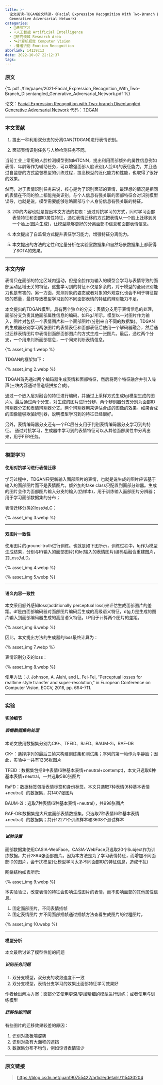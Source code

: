```yaml
---
title: >-
  论文阅读-TDGAN论文精读-《Facial Expression Recognition With Two-Branch Disentangled
  Generative Adversarial Network》
categories:
  - 🌙进阶学习
  - ⭐人工智能 Artificial Intelligence
  - 💫研究领域 Research Area
  - 🛰️计算机视觉 Computer Vision
  - ☄️情绪识别 Emotion Recognition
abbrlink: 14139c13
date: 2022-10-07 22:12:37
tags:
---
```


### 原文

{% pdf ./file/paper/2021-Facial_Expression_Recognition_With_Two-Branch_Disentangled_Generative_Adversarial_Network.pdf %}

论文：[Facial Expression Recognition with Two-branch Disentangled Generative Adversarial Network](https://ieeexplore.ieee.org/stamp/stamp.jsp?tp=&arnumber=9197663)
代码：[TDGAN](https://github.com/XsLangley/TDGAN)

<!--more-->

***

### 本文贡献

1. 提出一种利用双分支的分离GAN(TDGAN)进行表情识别。

2. 面部表情识别任务与人脸检测任务不同。

  当前工业上常用的人脸检测模型例如MTCNN，提出利用面部额外的属性信息例如表情、年龄等作为辅助任务，可以增强面部人脸识别(人脸ID)的表征能力，并且通过自监督的方式监督模型的训练过程，提高模型的泛化能力和性能，也取得了很好的效果。

  然而，对于表情识别任务来说，核心是为了识别面部的表情，最理想的情况是相同的表情在不同的脸上都能完美识别。与个人信息有强关联的面部特征会对识别模型误导，也就是说，模型需要能够忽略面部与个人身份信息有强关联的特征。

3. 2中的内容也就是提出本文方法的初衷：通过对抗学习的方式，同时学习面部表情特征和面部ID属性特征，通过表情迁移的方式把表情从一个脸上迁移到另一个脸上(图片生成)，让模型能够更好的分离面部ID信息和面部表情信息。

4. 本文提出了自监督方式提升表征学习能力，增强特征分离能力。

5. 本文提出的方法的定性和定量分析在实验室数据集和自然场景数据集上都获得了SOTA的效果。

***

### 本文内容

表情只在面部的特定区域内运动，但是全脸作为输入的模型会学习与表情导致的面部运动区域无关的特征，这些学习到的特征不仅是多余的，对于模型的全局识别能力也是有害的。另一方面，观测对象的姿态或者对象的外观变化也会不利于特征提取的质量，最终导致模型学习到的不同面部表情的特征的辨别能力不足。

本文提出的TDGAN模型，具有两个独立的分支：表情分支用于表情信息的处理，面部分支负责其他面部属性信息的编码。如Fig.1所示。模型以一对图片作为输入，图片对包括一个表情图片和一个面部图片(分别来自不同的数据集)。TDGAN的生成器分别学习两张图片的表情表征和面部表征后使用一个解码器融合，然后通过迁移表情图片中表情到面部面部图片的方式生成一张图片。最后，通过两个分支，一个用来判断面部信息，一个同来判断表情信息。

{% asset_img 1.webp %}

TDGAN的框架如下：

{% asset_img 2.webp %}

TDGAN首先通过两个编码器生成表情和面部特征，然后将两个特征融合并引入噪声(三块内容通过信道级拼接合成)。

通过一个嵌入层对融合的特征进行编码，并通过上采样方式生成Ig(模型生成的图片)。最后通过两个分支，对生成的图片进行分辨，两个辨别器分支分别为面部ID辨别器分支和表情辨别器分支。两个辨别器用来评估合成的图像的效果。如果合成的图像能够欺骗辨别器，说明模型学习到的特征已经很好。

另外，表情编码器分支还有一个FC层分支用于判别表情编码器分支学习到的特征。
通过对抗学习，生成器中学习到的表情特征可以从其他面部属性中分离出来，用于FER任务。

***

### 模型学习

#### 使用对抗学习进行表情迁移

学习过程中，TDGAN只更新输入面部图片的表情，也就是说生成的图片应该基于输入的面部图片而不是表情图片。额外加的fake class只配置到面部分辨器。生成的图片会作为面部图片输入分支的输入(伪样本)，用于训练输入面部图片分辨器；用于学习面部数据集的分布；

表情迁移分类的loss为LC：

{% asset_img 3.webp %}

***

#### 双图片一致性

使用图片的ground-truth进行训练。也就是如下图所示，训练过程中，Ig作为模型生成结果，分别与If(输入的面部图片)和Ie(输入的表情图片)编码后融合重建图片，其Loss为LD。

{% asset_img 4.webp %}

{% asset_img 5.webp %}

***

#### 语义内容一致性

本文采用额外感知loss(additionally perceptual loss)来评估生成面部图片的差距。df是由面部编码器对面部图片编码后生成的高级语义特征，d(g,f)是生成的图片输入到面部编码器生成的高层语义特征。LP用于计算两个图片的差距。

{% asset_img 6.webp %}

因此，本文提出方法的生成器的loss最终计算为：

{% asset_img 7.webp %}

表情识别分支的loss：

{% asset_img 8.webp %}

使用方法：J. Johnson, A. Alahi, and L. Fei-Fei, “Perceptual losses for realtime style transfer and super-resolution,” in European Conference on Computer Vision, ECCV, 2016, pp. 694–711.

***

### 实验

#### 实验细节

##### 表情数据集的处理

本论文使用数据集分别为CK+、TFEID、RaFD、BAUM-2i，RAF-DB

CK+：选择序列的最后三帧来构建训练集和测试集；序列的第一帧作为平静脸；因此，实验中一共有1236张图片

TFEID：数据集包括8中表情(6种基本表情+neutral+contempt)，本文只选取6种基本表情+neutral，一共选取580张图片

RaFD：数据标签包括表情标签和身份标签。本文只选取7种表情(6种基本表情+neutral）的数据集，共1407张图片

BAUM-2i：选取7种表情(6种基本表情+neutral），共998张图片

RAF-DB:数据集是大尺度面部表情数据集。只选取7种表情(6种基本表情+neutral）的数据集；共计12271个训练样本和3608个测试样本

***

##### 试验设置

面部数据集使用CASIA-WebFace。CASIA-WebFace只选取20个Subject作为训练数据，共计2894张面部图片。因为本方法是为了学习表情特征，而增加不同面部ID的图片，会干扰模型(让模型学习太多不同面部ID的特征信息，造成干扰)

网络结构如表所示:

{% asset_img 9.webp %}

本实验验证，改变表情的特征会影响生成图片的表情，而不影响面部的其他属性信息。
1. 固定面部图片，不同表情插帧
2. 固定表情图片
并不同面部插帧通过插帧方法查看生成图片的过程图片。

{% asset_img 10.webp %}

***

#### 模型分析

本文最后讨论了模型性能的问题

##### 识别任务问题

1. 双分支模型，双分支的收敛速度不一致
2. 双分支模型，表情分支学习的效果比面部特征学习效果好

作者给出解决方案：面部分支使用更深/更加精细的模型进行训练；或者使用与训练模型

##### 迁移性能问题

有些图片的迁移效果较差的原因：
1. 识别对象极端姿势
2. 识别对象有大面积的遮挡
3. 数据集分布不均匀，例如惊讶表情较少

***

### 原文链接

> <https://blog.csdn.net/juan190755422/article/details/115430204>
